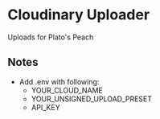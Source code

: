 # Cloudinary Uploader

Uploads for Plato's Peach

## Notes

- Add .env with following:
  - YOUR_CLOUD_NAME
  - YOUR_UNSIGNED_UPLOAD_PRESET
  - API_KEY
